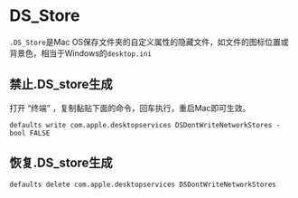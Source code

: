 # DS_Store

`.DS_Store`是Mac OS保存文件夹的自定义属性的隐藏文件，如文件的图标位置或背景色，相当于Windows的`desktop.ini`

## 禁止.DS_store生成

打开 “终端” ，复制黏贴下面的命令，回车执行，重启Mac即可生效。

`defaults write com.apple.desktopservices DSDontWriteNetworkStores -bool FALSE`

## 恢复.DS_store生成

`defaults delete com.apple.desktopservices DSDontWriteNetworkStores`
